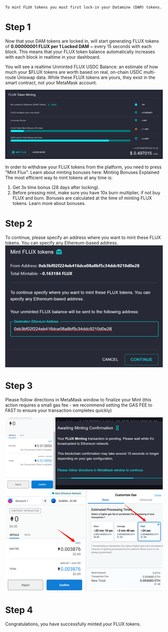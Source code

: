 ```
To mint FLUX tokens you must first lock-in your Datamine (DAM) tokens.
```

# Step 1

Now that your DAM tokens are locked in, will start generating FLUX tokens of **0.00000001 FLUX per 1 Locked DAM** ~ every 15 seconds with each block. This means that your FLUX token balance automatically increases with each block in realtime in your dashboard.

You will see a realtime Unminted FLUX USDC Balance: an estimate of how much your $FLUX tokens are worth based on real, on-chain USDC multi-route Uniswap data. While these FLUX tokens are yours, they exist in the smart contract, not your MetaMask account.

![Minting](helpArticles/assets/images/pngs/mintingFlux/mintingFlux1.png)

In order to withdraw your FLUX tokens from the platform, you need to press "Mint Flux". Learn about minting bonuses here: Minting Bonuses Explained
The most efficient way to mint tokens at any time is:
1. Get 3x time bonus (28 days after locking). 
2. Before pressing mint, make sure you have 10x burn multiplier, if not buy FLUX and burn.
Bonuses are calculated at the time of minting FLUX tokens. Learn more about bonuses.

# Step 2
To continue, please specify an address where you want to mint these FLUX tokens. You can specify any Ethereum-based address.
![Minting](helpArticles/assets/images/pngs/mintingFlux/mintingFlux2.png#_maxWidth=512)

# Step 3
Please follow directions in MetaMask window to finalize your Mint (this action requires a small gas fee - we recommend setting the GAS FEE to FAST to ensure your transaction completes quickly)

![Minting](helpArticles/assets/images/pngs/mintingFlux/mintingFlux3.png)
![Minting](helpArticles/assets/images/pngs/mintingFlux/mintingFlux4.png)

# Step 4
Congratulations, you have successfully minted your FLUX tokens.